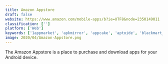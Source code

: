 ```yaml
---
title: Amazon Appstore
draft: false 
website: https://www.amazon.com/mobile-apps/b?ie=UTF8&node=2350149011
classification: ['']
platform: ['Web']
keywords: ['1appmarket', 'apkmirror', 'appcake', 'aptoide', 'blackmart_alpha', 'f-droid', 'fossdroid', 'getapk', 'getjar', 'lg_smartworld', 'uptodown', 'yalp_store']
image: 2020/04/Amazon-Appstore.png
---
```

The Amazon Appstore is a place to purchase and download apps for your Android device.
